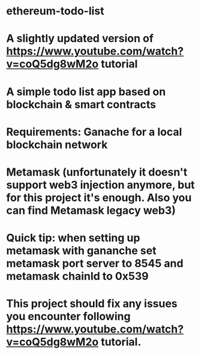 # ethereum-todo-list

# A slightly updated version of https://www.youtube.com/watch?v=coQ5dg8wM2o tutorial

# A simple todo list app based on blockchain & smart contracts

# Requirements: Ganache for a local blockchain network
# Metamask (unfortunately it doesn't support web3 injection anymore, but for this project it's enough. Also you can find Metamask legacy web3)

# Quick tip: when setting up metamask with gananche set metamask port server to 8545 and metamask chainId to 0x539

# This project should fix any issues you encounter following https://www.youtube.com/watch?v=coQ5dg8wM2o tutorial.
